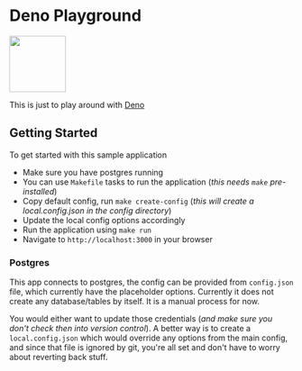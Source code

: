 # Deno Playground

<div>
<img src="https://deno.land/logo.svg" width="100" height="100"/>
</div>

This is just to play around with [Deno](https://deno.land/)

## Getting Started
To get started with this sample application
* Make sure you have postgres running
* You can use `Makefile` tasks to run the application (_this needs `make` pre-installed_)
* Copy default config, run `make create-config` (_this will create a local.config.json in the config directory_) 
* Update the local config options accordingly
* Run the application using `make run`
* Navigate to `http://localhost:3000` in your browser


### Postgres
This app connects to postgres, the config can be provided from `config.json` file, which currently have the placeholder options. Currently it does not create any database/tables by itself. It is a manual process for now.

You would either want to update those credentials (_and make sure you don't check then into version control_). A better way is to create a `local.config.json` which would override any options from the main config, and since that file is ignored by git, you're all set and don't have to worry about reverting back stuff.